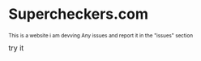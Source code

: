 # Supercheckers.com
<p style="font-size:10px;">This is a website i am devving
Any issues and report it in the "issues" section</p>
try it <a href="https://rawcdn.githack.com/Yoyo398/Supercheckers.com/42ec063fc125a37b9d2563bc60af8865891e624e/Supercheckers.com%20-%20Copy/Home/Checkers/Supercheckers%20base.html"here</a>
